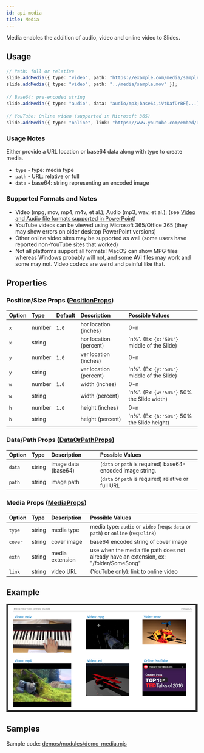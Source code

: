 ```yaml
---
id: api-media
title: Media
---
```


Media enables the addition of audio, video and online video to Slides.

## Usage

```typescript
// Path: full or relative
slide.addMedia({ type: "video", path: "https://example.com/media/sample.mov" });
slide.addMedia({ type: "video", path: "../media/sample.mov" });

// Base64: pre-encoded string
slide.addMedia({ type: "audio", data: "audio/mp3;base64,iVtDafDrBF[...]=" });

// YouTube: Online video (supported in Microsoft 365)
slide.addMedia({ type: "online", link: "https://www.youtube.com/embed/Dph6ynRVyUc" });
```

### Usage Notes

Either provide a URL location or base64 data along with type to create media.

- `type` - type: media type
- `path` - URL: relative or full
- `data` - base64: string representing an encoded image

### Supported Formats and Notes

- Video (mpg, mov, mp4, m4v, et al.); Audio (mp3, wav, et al.); (see [Video and Audio file formats supported in PowerPoint](https://support.office.com/en-us/article/Video-and-audio-file-formats-supported-in-PowerPoint-d8b12450-26db-4c7b-a5c1-593d3418fb59#OperatingSystem=Windows))
- YouTube videos can be viewed using Microsoft 365/Office 365 (they may show errors on older desktop PowerPoint versions)
- Other online video sites may be supported as well (some users have reported non-YouTube sites that worked)
- Not all platforms support all formats! MacOS can show MPG files whereas Windows probably will not, and some AVI files may work and some may not. Video codecs are weird and painful like that.

## Properties

### Position/Size Props ([PositionProps](/PptxGenJS/docs/types#position-props))

| Option | Type   | Default | Description            | Possible Values                              |
| :----- | :----- | :------ | :--------------------- | :------------------------------------------- |
| `x`    | number | `1.0`   | hor location (inches)  | 0-n                                          |
| `x`    | string |         | hor location (percent) | 'n%'. (Ex: `{x:'50%'}` middle of the Slide)  |
| `y`    | number | `1.0`   | ver location (inches)  | 0-n                                          |
| `y`    | string |         | ver location (percent) | 'n%'. (Ex: `{y:'50%'}` middle of the Slide)  |
| `w`    | number | `1.0`   | width (inches)         | 0-n                                          |
| `w`    | string |         | width (percent)        | 'n%'. (Ex: `{w:'50%'}` 50% the Slide width)  |
| `h`    | number | `1.0`   | height (inches)        | 0-n                                          |
| `h`    | string |         | height (percent)       | 'n%'. (Ex: `{h:'50%'}` 50% the Slide height) |

### Data/Path Props ([DataOrPathProps](/PptxGenJS/docs/types#datapath-props-dataorpathprops))

| Option | Type   | Description         | Possible Values                                             |
| :----- | :----- | :------------------ | :---------------------------------------------------------- |
| `data` | string | image data (base64) | (`data` or `path` is required) base64-encoded image string. |
| `path` | string | image path          | (`data` or `path` is required) relative or full URL         |

### Media Props ([MediaProps](/PptxGenJS/docs/types#media-props-mediaprops))

| Option  | Type   | Description     | Possible Values                                                                         |
| :------ | :----- | :-------------- | :-------------------------------------------------------------------------------------- |
| `type`  | string | media type      | media type: `audio` or `video` (reqs: `data` or `path`) or `online` (reqs:`link`)       |
| `cover` | string | cover image     | base64 encoded string of cover image                                                    |
| `extn`  | string | media extension | use when the media file path does not already have an extension, ex: "/folder/SomeSong" |
| `link`  | string | video URL       | (YouTube only): link to online video                                                    |

## Example

![Media Examples](./assets/ex-media-slide.png)

## Samples

Sample code: [demos/modules/demo_media.mjs](https://github.com/gitbrent/PptxGenJS/blob/master/demos/modules/demo_media.mjs)
